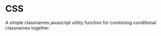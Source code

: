 # CSS

A simple classnames javascript utility function for combining conditional classnames together.
